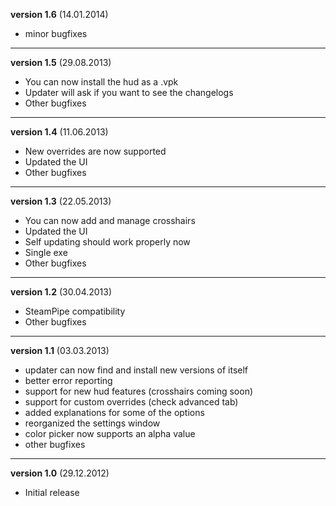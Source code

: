 **version 1.6** (14.01.2014)
  * minor bugfixes

---

**version 1.5** (29.08.2013)
  * You can now install the hud as a .vpk
  * Updater will ask if you want to see the changelogs
  * Other bugfixes

---

**version 1.4** (11.06.2013)
  * New overrides are now supported
  * Updated the UI
  * Other bugfixes

---

**version 1.3** (22.05.2013)
  * You can now add and manage crosshairs
  * Updated the UI
  * Self updating should work properly now
  * Single exe
  * Other bugfixes

---

**version 1.2** (30.04.2013)
  * SteamPipe compatibility
  * Other bugfixes

---

**version 1.1** (03.03.2013)
  * updater can now find and install new versions of itself
  * better error reporting
  * support for new hud features (crosshairs coming soon)
  * support for custom overrides (check advanced tab)
  * added explanations for some of the options
  * reorganized the settings window
  * color picker now supports an alpha value
  * other bugfixes

---

**version 1.0** (29.12.2012)
  * Initial release